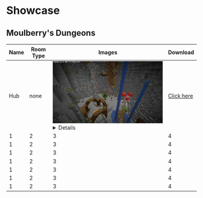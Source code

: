 <h1 id="showcase">Showcase</h1>
<h2 id="moulberry-s-dungeons">Moulberry&#39;s Dungeons</h2>
<table>
<thead>
<tr>
<th>Name</th>
<th>Room Type</th>
<th>Images</th>
<th>Download</th>
</tr>
</thead>
<tbody>
<tr>
<td>Hub</td>
<td>none</td>
<td><img src="https://github.com/Zero5G/Builds/blob/main/ImageStorage/MBD/Hub/2021-04-19_12.44.54.png?raw=true" alt="1"> <details><img src="https://github.com/Zero5G/Builds/blob/main/ImageStorage/MBD/Hub/2021-04-19_12.45.07.png?raw=true" alt="2"> <img src="https://github.com/Zero5G/Builds/blob/main/ImageStorage/MBD/Hub/2021-04-19_12.45.25.png?raw=true" alt="3"> </details></td>
<td><a href="https://github.com/Zero5G/Builds/tree/main/SchematicStorage/MBDungeons/Hub">Click here</a></td>
</tr>
<tr>
<td>1</td>
<td>2</td>
<td>3</td>
<td>4</td>
</tr>
<tr>
<td>1</td>
<td>2</td>
<td>3</td>
<td>4</td>
</tr>
<tr>
<td>1</td>
<td>2</td>
<td>3</td>
<td>4</td>
</tr>
<tr>
<td>1</td>
<td>2</td>
<td>3</td>
<td>4</td>
</tr>
<tr>
<td>1</td>
<td>2</td>
<td>3</td>
<td>4</td>
</tr>
<tr>
<td>1</td>
<td>2</td>
<td>3</td>
<td>4</td>
</tr>
<tr>
<td>1</td>
<td>2</td>
<td>3</td>
<td>4</td>
</tr>
</tbody>
</table>
